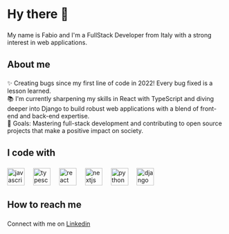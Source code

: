 <h1 align="left">Hy there 👋</h1>

###

<p align="left">My name is Fabio and I'm a FullStack Developer from Italy with a strong interest in web applications.</p>

###

<h2 align="left">About me</h2>

###

<p align="left">✨ Creating bugs since my first line of code in 2022! Every bug fixed is a lesson learned.<br>📚 I'm currently sharpening my skills in React with TypeScript and diving deeper into Django to build robust web applications with a blend of front-end and back-end expertise.<br>🎯 Goals: Mastering full-stack development and contributing to open source projects that make a positive impact on society.</p>

###

<h2 align="left">I code with</h2>

###

<div align="left">
  <img src="https://cdn.jsdelivr.net/gh/devicons/devicon/icons/javascript/javascript-original.svg" height="40" alt="javascript logo"  />
  <img width="12" />
  <img src="https://cdn.jsdelivr.net/gh/devicons/devicon/icons/typescript/typescript-original.svg" height="40" alt="typescript logo"  />
  <img width="12" />
  <img src="https://cdn.jsdelivr.net/gh/devicons/devicon/icons/react/react-original.svg" height="40" alt="react logo"  />
  <img width="12" />
  <img src="https://cdn.jsdelivr.net/gh/devicons/devicon/icons/nextjs/nextjs-original.svg" height="40" alt="nextjs logo"  />
  <img width="12" />
  <img src="https://cdn.jsdelivr.net/gh/devicons/devicon/icons/python/python-original.svg" height="40" alt="python logo"  />
  <img width="12" />
  <img src="https://cdn.jsdelivr.net/gh/devicons/devicon/icons/django/django-plain.svg" height="40" alt="django logo"  />
</div>

###

<h2 align="left">How to reach me</h2>

###

<p align="left">Connect with me on <a href="https://www.linkedin.com/in/fabio-lapiana-a94839111/?originalSubdomain=it">Linkedin</a> </p>

###
